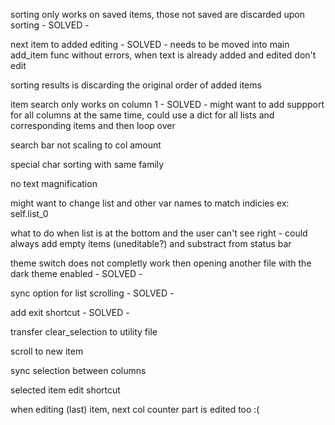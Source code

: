 
sorting only works on saved items, those not saved are discarded upon sorting - SOLVED -

next item to added editing - SOLVED - needs to be moved into main add_item func without errors, when text is already added and edited don't edit

sorting results is discarding the original order of added items

item search only works on column 1 - SOLVED - might want to add suppport for all columns at the same time, could use a dict for all lists and corresponding items and then loop over

search bar not scaling to col amount

special char sorting with same family

no text magnification

might want to change list and other var names to match indicies ex: self.list_0

what to do when list is at the bottom and the user can't see right - could always add empty items (uneditable?) and substract from status bar

theme switch does not completly work then opening another file with the dark theme enabled - SOLVED -

sync option for list scrolling - SOLVED -

add exit shortcut - SOLVED -

transfer clear_selection to utility file

scroll to new item

sync selection between columns

selected item edit shortcut

when editing (last) item, next col counter part is edited too :(